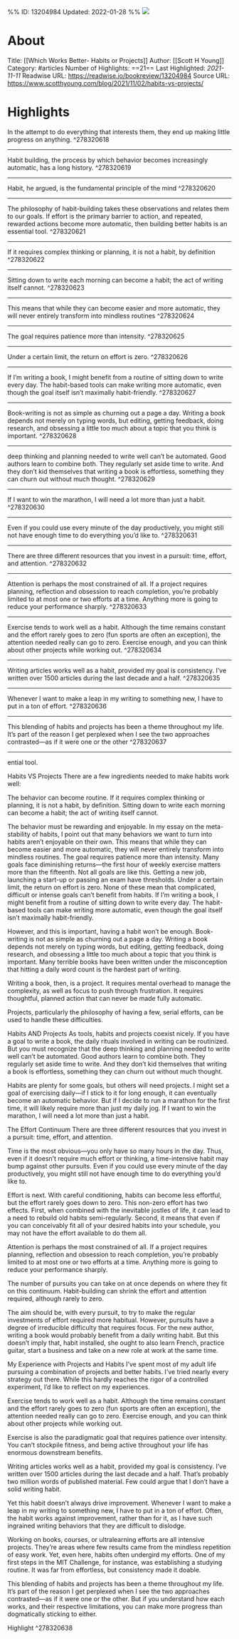 %%
ID: 13204984
Updated: 2022-01-28
%%
![](https://readwise-assets.s3.amazonaws.com/static/images/article2.74d541386bbf.png)

# About
Title: [[Which Works Better- Habits or Projects]]
Author: [[Scott H Young]]
Category: #articles
Number of Highlights: ==21==
Last Highlighted: *2021-11-11*
Readwise URL: https://readwise.io/bookreview/13204984
Source URL: https://www.scotthyoung.com/blog/2021/11/02/habits-vs-projects/


# Highlights 
In the attempt to do everything that interests them, they end up making little progress on anything.  ^278320618

---

Habit building, the process by which behavior becomes increasingly automatic, has a long history.  ^278320619

---

Habit, he argued, is the fundamental principle of the mind  ^278320620

---

The philosophy of habit-building takes these observations and relates them to our goals. If effort is the primary barrier to action, and repeated, rewarded actions become more automatic, then building better habits is an essential tool.  ^278320621

---

If it requires complex thinking or planning, it is not a habit, by definition  ^278320622

---

Sitting down to write each morning can become a habit; the act of writing itself cannot.  ^278320623

---

This means that while they can become easier and more automatic, they will never entirely transform into mindless routines  ^278320624

---

The goal requires patience more than intensity.  ^278320625

---

Under a certain limit, the return on effort is zero.  ^278320626

---

If I’m writing a book, I might benefit from a routine of sitting down to write every day. The habit-based tools can make writing more automatic, even though the goal itself isn’t maximally habit-friendly.  ^278320627

---

Book-writing is not as simple as churning out a page a day. Writing a book depends not merely on typing words, but editing, getting feedback, doing research, and obsessing a little too much about a topic that you think is important.  ^278320628

---

deep thinking and planning needed to write well can’t be automated. Good authors learn to combine both. They regularly set aside time to write. And they don’t kid themselves that writing a book is effortless, something they can churn out without much thought.  ^278320629

---

If I want to win the marathon, I will need a lot more than just a habit.  ^278320630

---

Even if you could use every minute of the day productively, you might still not have enough time to do everything you’d like to.  ^278320631

---

There are three different resources that you invest in a pursuit: time, effort, and attention.  ^278320632

---

Attention is perhaps the most constrained of all. If a project requires planning, reflection and obsession to reach completion, you’re probably limited to at most one or two efforts at a time. Anything more is going to reduce your performance sharply.  ^278320633

---

Exercise tends to work well as a habit. Although the time remains constant and the effort rarely goes to zero (fun sports are often an exception), the attention needed really can go to zero. Exercise enough, and you can think about other projects while working out.  ^278320634

---

Writing articles works well as a habit, provided my goal is consistency. I’ve written over 1500 articles during the last decade and a half.  ^278320635

---

Whenever I want to make a leap in my writing to something new, I have to put in a ton of effort.  ^278320636

---

This blending of habits and projects has been a theme throughout my life. It’s part of the reason I get perplexed when I see the two approaches contrasted—as if it were one or the other  ^278320637

---

ential tool.

Habits VS Projects
There are a few ingredients needed to make habits work well:

The behavior can become routine. If it requires complex thinking or planning, it is not a habit, by definition. Sitting down to write each morning can become a habit; the act of writing itself cannot.

The behavior must be rewarding and enjoyable. In my essay on the meta-stability of habits, I point out that many behaviors we want to turn into habits aren’t enjoyable on their own. This means that while they can become easier and more automatic, they will never entirely transform into mindless routines.
The goal requires patience more than intensity. Many goals face diminishing returns—the first hour of weekly exercise matters more than the fifteenth. Not all goals are like this. Getting a new job, launching a start-up or passing an exam have thresholds. Under a certain limit, the return on effort is zero.
None of these mean that complicated, difficult or intense goals can’t benefit from habits. If I’m writing a book, I might benefit from a routine of sitting down to write every day. The habit-based tools can make writing more automatic, even though the goal itself isn’t maximally habit-friendly.

However, and this is important, having a habit won’t be enough. Book-writing is not as simple as churning out a page a day. Writing a book depends not merely on typing words, but editing, getting feedback, doing research, and obsessing a little too much about a topic that you think is important. Many terrible books have been written under the misconception that hitting a daily word count is the hardest part of writing.

Writing a book, then, is a project. It requires mental overhead to manage the complexity, as well as focus to push through frustration. It requires thoughtful, planned action that can never be made fully automatic.


Projects, particularly the philosophy of having a few, serial efforts, can be used to handle these difficulties.

Habits AND Projects
As tools, habits and projects coexist nicely. If you have a goal to write a book, the daily rituals involved in writing can be routinized. But you must recognize that the deep thinking and planning needed to write well can’t be automated. Good authors learn to combine both. They regularly set aside time to write. And they don’t kid themselves that writing a book is effortless, something they can churn out without much thought.

Habits are plenty for some goals, but others will need projects. I might set a goal of exercising daily—if I stick to it for long enough, it can eventually become an automatic behavior. But if I decide to run a marathon for the first time, it will likely require more than just my daily jog. If I want to win the marathon, I will need a lot more than just a habit.

The Effort Continuum
There are three different resources that you invest in a pursuit: time, effort, and attention.

Time is the most obvious—you only have so many hours in the day. Thus, even if it doesn’t require much effort or thinking, a time-intensive habit may bump against other pursuits. Even if you could use every minute of the day productively, you might still not have enough time to do everything you’d like to.

Effort is next. With careful conditioning, habits can become less effortful, but the effort rarely goes down to zero. This non-zero effort has two effects. First, when combined with the inevitable jostles of life, it can lead to a need to rebuild old habits semi-regularly. Second, it means that even if you can conceivably fit all of your desired habits into your schedule, you may not have the effort available to do them all.

Attention is perhaps the most constrained of all. If a project requires planning, reflection and obsession to reach completion, you’re probably limited to at most one or two efforts at a time. Anything more is going to reduce your performance sharply.

The number of pursuits you can take on at once depends on where they fit on this continuum. Habit-building can shrink the effort and attention required, although rarely to zero.


The aim should be, with every pursuit, to try to make the regular investments of effort required more habitual. However, pursuits have a degree of irreducible difficulty that requires focus. For the new author, writing a book would probably benefit from a daily writing habit. But this doesn’t imply that, habit installed, she ought to also learn French, practice guitar, start a business and take on a new role at work at the same time.

My Experience with Projects and Habits
I’ve spent most of my adult life pursuing a combination of projects and better habits. I’ve tried nearly every strategy out there. While this hardly reaches the rigor of a controlled experiment, I’d like to reflect on my experiences.

Exercise tends to work well as a habit. Although the time remains constant and the effort rarely goes to zero (fun sports are often an exception), the attention needed really can go to zero. Exercise enough, and you can think about other projects while working out.

Exercise is also the paradigmatic goal that requires patience over intensity. You can’t stockpile fitness, and being active throughout your life has enormous downstream benefits.

Writing articles works well as a habit, provided my goal is consistency. I’ve written over 1500 articles during the last decade and a half. That’s probably two million words of published material. Few could argue that I don’t have a solid writing habit.

Yet this habit doesn’t always drive improvement. Whenever I want to make a leap in my writing to something new, I have to put in a ton of effort. Often, the habit works against improvement, rather than for it, as I have such ingrained writing behaviors that they are difficult to dislodge.

Working on books, courses, or ultralearning efforts are all intensive projects. They’re areas where few results came from the mindless repetition of easy work. Yet, even here, habits often undergird my efforts. One of my first steps in the MIT Challenge, for instance, was establishing a studying routine. It was far from effortless, but consistency made it doable.

This blending of habits and projects has been a theme throughout my life. It’s part of the reason I get perplexed when I see the two approaches contrasted—as if it were one or the other. But if you understand how each works, and their respective limitations, you can make more progress than dogmatically sticking to either.

Highlight  ^278320638

